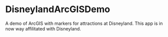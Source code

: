 # DisneylandArcGISDemo
A demo of ArcGIS with markers for attractions at Disneyland. This app is in now way affilitated with Disneyland.
